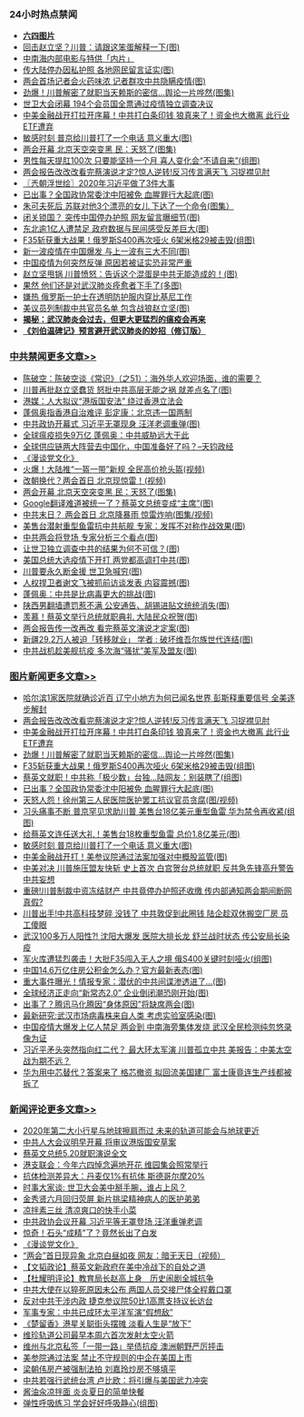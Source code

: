 <div class="catlist">
<h3>24小时热点禁闻</h3>
<ul>
<li><b><a href="64photo" target="_blank">六四图片</a></b></li>
<li><a href="https://github.com/fqnews/bnews/blob/master/cbnews/20200521/1331843.md">回击赵立坚？川普：请跟这笨蛋解释一下(图)</a></li>
<li><a href="https://github.com/fqnews/bnews/blob/master/yule/20200521/1331837.md">中南海内部电影与特供「内片」</a></li>
<li><a href="https://github.com/fqnews/bnews/blob/master/cbnews/20200521/1331824.md">传大陆停办因私护照 各地网民留言证实(图)</a></li>
<li><a href="https://github.com/fqnews/bnews/blob/master/cbnews/20200521/1332021.md">两会首场记者会火药味浓 记者群攻中共隐瞒疫情(图)</a></li>
<li><a href="https://github.com/fqnews/bnews/blob/master/topimagenews/20200521/1332127.md">劲爆！川普解密了就职当天赖斯的密信…舆论一片哗然(图集)</a></li>
<li><a href="https://github.com/fqnews/bnews/blob/master/comments/20200521/1331787.md">世卫大会闭幕   194个会员国全票通过疫情独立调查决议</a></li>
<li><a href="https://github.com/fqnews/bnews/blob/master/topimagenews/20200521/1332182.md">中美金融战开打拉开序幕！中共打白条印钱 狼真来了！资金也大撤离 此行业ETF遭弃</a></li>
<li><a href="https://github.com/fqnews/bnews/blob/master/topimagenews/20200521/1331927.md">敏感时刻 普京给川普打了一个电话 意义重大(图)</a></li>
<li><a href="https://github.com/fqnews/bnews/blob/master/cbnews/20200521/1332190.md">两会开幕 北京天空突变黑 民：天怒了(图集)</a></li>
<li><a href="https://github.com/fqnews/bnews/blob/master/health/20200521/1331933.md">男性每天提肛100次 只要能坚持一个月 喜人变化会“不请自来”(组图)</a></li>
<li><a href="https://github.com/fqnews/bnews/blob/master/topimagenews/20200521/1332215.md">两会报告改改改看完蔡演说才定?惊人逆转!反习传言满天飞 习捉襟见肘</a></li>
<li><a href="https://github.com/fqnews/bnews/blob/master/ssgc/20200521/1331840.md">〖兲朝浮世绘〗2020年习近平做了3件大事</a></li>
<li><a href="https://github.com/fqnews/bnews/blob/master/topimagenews/20200521/1332089.md">已出事？全国政协常委沈中阳被免 血腥罪行大起底(图)</a></li>
<li><a href="https://github.com/fqnews/bnews/blob/master/lifebaike/20200521/1331881.md">朱可夫死后 苏联对他3个漂亮的女儿 下达了一个命令(图集）</a></li>
<li><a href="https://github.com/fqnews/bnews/blob/master/cnnews/20200521/1332064.md">闭关锁国？ 突传中国停办护照 网友留言曝细节(图)</a></li>
<li><a href="https://github.com/fqnews/bnews/blob/master/cbnews/20200521/1331833.md">东北逾1亿人遭禁足 政府数据与民间感受反差巨大(图)</a></li>
<li><a href="https://github.com/fqnews/bnews/blob/master/topimagenews/20200521/1332126.md">F35斩获重大战果！俄罗斯S400再次哑火 6架米格29被击毁(组图)</a></li>
<li><a href="https://github.com/fqnews/bnews/blob/master/cbnews/20200521/1331963.md">新一波疫情在中国爆发 与上一波有三大不同(图)</a></li>
<li><a href="https://github.com/fqnews/bnews/blob/master/comments/20200521/1331989.md">中国疫情为何突然反弹 原因若被证实恐非常严重</a></li>
<li><a href="https://github.com/fqnews/bnews/blob/master/cbnews/20200521/1331950.md">赵立坚甩锅 川普愤怒：告诉这个混蛋是中共无能造成的！(图)</a></li>
<li><a href="https://github.com/fqnews/bnews/blob/master/comments/20200521/1332012.md">果然 他们还是对武汉肺炎痊愈者下手了(多图)</a></li>
<li><a href="https://github.com/fqnews/bnews/blob/master/baitai/20200521/1332119.md">嫌热 俄罗斯一护士在透明防护服内穿比基尼工作</a></li>
<li><a href="https://github.com/fqnews/bnews/blob/master/cbnews/20200521/1332022.md">美议员列制裁中共官员名单 包含战狼赵立坚(图)</a></li>
<li><b><a href="https://github.com/fqnews/bnews/blob/master/comments/20200211/1275071.md" target="_blank">揭秘：武汉肺炎会过去，但更大更猛烈的瘟疫会再来</a></b></li>
<li><b><a href="https://github.com/fqnews/bnews/blob/master/comments/20200207/1272816.md" target="_blank">《刘伯温碑记》预言避开武汉肺炎的妙招（修订版）</a></b></li>
</ul>
</div>

<div class="catlist">
<h3><a href="https://github.com/fqnews/bnews/blob/master/cbnews/" target="_blank">中共禁闻</a><span><a href="https://github.com/fqnews/bnews/blob/master/cbnews/" target="_blank" rel="nofollow">更多文章>></a></span></h3>
<ul>
<li><a href="https://github.com/fqnews/bnews/blob/master/cbnews/20200522/1332340.md" target="_blank">陈破空：陈破空谈《常识》（之51）：海外华人欢迎场面，谁的需要？</a></li>
<li><a href="https://github.com/fqnews/bnews/blob/master/cbnews/20200521/1332306.md" target="_blank">川普再批赵立坚蠢货 怒批中共高层无能之祸 就差点名了(图)</a></li>
<li><a href="https://github.com/fqnews/bnews/blob/master/cbnews/20200521/1332289.md" target="_blank">港媒：人大拟议“港版国安法” 绕过香港立法会</a></li>
<li><a href="https://github.com/fqnews/bnews/blob/master/cbnews/20200521/1332259.md" target="_blank">蓬佩奥指香港自治难评 彭定康：北京违一国两制</a></li>
<li><a href="https://github.com/fqnews/bnews/blob/master/cbnews/20200521/1332252.md" target="_blank">中共政协开幕式 习近平无罩现身 汪洋老调重弹(图)</a></li>
<li><a href="https://github.com/fqnews/bnews/blob/master/cbnews/20200521/1332157.md" target="_blank">全球瘟疫损失9万亿 蓬佩奥：中共威胁远大于此</a></li>
<li><a href="https://github.com/fqnews/bnews/blob/master/cbnews/20200521/1332204.md" target="_blank">全球供应链两大阵营去中国化，中国准备好了吗？&#8211;天钧政经</a></li>
<li><a href="https://github.com/fqnews/bnews/blob/master/comments/20200521/783167.md" target="_blank">《漫谈党文化》</a></li>
<li><a href="https://github.com/fqnews/bnews/blob/master/cbnews/20200521/1332195.md" target="_blank">火爆！大陆推“一盔一带”新规 全民高价抢头盔(视频)</a></li>
<li><a href="https://github.com/fqnews/bnews/blob/master/cbnews/20200521/1332191.md" target="_blank">改朝换代？两会首日 北京现惊雷！(视频)</a></li>
<li><a href="https://github.com/fqnews/bnews/blob/master/cbnews/20200521/1332190.md" target="_blank">两会开幕 北京天空突变黑 民：天怒了(图集)</a></li>
<li><a href="https://github.com/fqnews/bnews/blob/master/cbnews/20200521/1332184.md" target="_blank">Google翻译难道被统一了？蔡英文总统变成“主席”(图)</a></li>
<li><a href="https://github.com/fqnews/bnews/blob/master/cbnews/20200521/1332183.md" target="_blank">中共末日？ 两会首日 北京降暴雨 惊雷炸响(图集/视频)</a></li>
<li><a href="https://github.com/fqnews/bnews/blob/master/cbnews/20200521/1332178.md" target="_blank">美售台潜射重型鱼雷抗中共航舰 专家：发挥不对称作战效果(图)</a></li>
<li><a href="https://github.com/fqnews/bnews/blob/master/cbnews/20200521/1332173.md" target="_blank">中共两会将登场 专家分析三个看点(图)</a></li>
<li><a href="https://github.com/fqnews/bnews/blob/master/cbnews/20200521/1332172.md" target="_blank">让世卫独立调查中共的结果为何不可信？(图)</a></li>
<li><a href="https://github.com/fqnews/bnews/blob/master/cbnews/20200521/1332142.md" target="_blank">美国总统大选疫情下开打 两党都高调打中共(图)</a></li>
<li><a href="https://github.com/fqnews/bnews/blob/master/cbnews/20200521/1332133.md" target="_blank">川普要永久断金援 世卫急喊穷(图)</a></li>
<li><a href="https://github.com/fqnews/bnews/blob/master/cbnews/20200521/1332128.md" target="_blank">人权捍卫者谢文飞被抓前访谈发表 内容震撼(图)</a></li>
<li><a href="https://github.com/fqnews/bnews/blob/master/cbnews/20200521/1332117.md" target="_blank">蓬佩奥：中共是比病毒更大的挑战(图)</a></li>
<li><a href="https://github.com/fqnews/bnews/blob/master/cbnews/20200521/1332107.md" target="_blank">陕西男翻墙遭罚惹不满 公安通告、胡锡进贴文统统消失(图)</a></li>
<li><a href="https://github.com/fqnews/bnews/blob/master/cbnews/20200521/1332096.md" target="_blank">羡慕！蔡英文举行总统就职典礼 大陆民众祝贺(图)</a></li>
<li><a href="https://github.com/fqnews/bnews/blob/master/cbnews/20200521/1332092.md" target="_blank">两会报告传一改再改 看完蔡英文演说才定案(图)</a></li>
<li><a href="https://github.com/fqnews/bnews/blob/master/cbnews/20200521/1332091.md" target="_blank">新疆29.2万人被迫「转移就业」 学者 : 破坏维吾尔族世代连结(图)</a></li>
<li><a href="https://github.com/fqnews/bnews/blob/master/cbnews/20200521/1332083.md" target="_blank">中共战机趁美舰抗疫 多次海“骚扰”美军及盟友(图)</a></li>

</ul>
</div>
<div class="catlist">
<h3><a href="https://github.com/fqnews/bnews/blob/master/topimagenews/" target="_blank">图片新闻</a><span><a href="https://github.com/fqnews/bnews/blob/master/topimagenews/" target="_blank" rel="nofollow">更多文章>></a></span></h3>
<ul>
<li><a href="https://github.com/fqnews/bnews/blob/master/topimagenews/20200521/1332291.md" target="_blank">哈尔滨1家医院就确诊近百 辽宁小地方为何已闻名世界 彭斯释重要信号 全美逐步解封</a></li>
<li><a href="https://github.com/fqnews/bnews/blob/master/topimagenews/20200521/1332215.md" target="_blank">两会报告改改改看完蔡演说才定?惊人逆转!反习传言满天飞 习捉襟见肘</a></li>
<li><a href="https://github.com/fqnews/bnews/blob/master/topimagenews/20200521/1332182.md" target="_blank">中美金融战开打拉开序幕！中共打白条印钱 狼真来了！资金也大撤离 此行业ETF遭弃</a></li>
<li><a href="https://github.com/fqnews/bnews/blob/master/topimagenews/20200521/1332127.md" target="_blank">劲爆！川普解密了就职当天赖斯的密信…舆论一片哗然(图集)</a></li>
<li><a href="https://github.com/fqnews/bnews/blob/master/topimagenews/20200521/1332126.md" target="_blank">F35斩获重大战果！俄罗斯S400再次哑火 6架米格29被击毁(组图)</a></li>
<li><a href="https://github.com/fqnews/bnews/blob/master/topimagenews/20200521/1332090.md" target="_blank">蔡英文就职！中共称「极少数」台独…陆网友：别装瞎了(组图)</a></li>
<li><a href="https://github.com/fqnews/bnews/blob/master/topimagenews/20200521/1332089.md" target="_blank">已出事？全国政协常委沈中阳被免 血腥罪行大起底(图)</a></li>
<li><a href="https://github.com/fqnews/bnews/blob/master/topimagenews/20200521/1332067.md" target="_blank">天怒人怨！徐州第三人民医院医护罢工抗议官员贪腐(图/视频)</a></li>
<li><a href="https://github.com/fqnews/bnews/blob/master/topimagenews/20200521/1332066.md" target="_blank">习头痛事不断 普京罕见求助川普 美售台18亿美元重型鱼雷 华为禁令再收紧(组图)</a></li>
<li><a href="https://github.com/fqnews/bnews/blob/master/topimagenews/20200521/1331949.md" target="_blank">给蔡英文连任送大礼！美售台18枚重型鱼雷 总价1.8亿美元(图)</a></li>
<li><a href="https://github.com/fqnews/bnews/blob/master/topimagenews/20200521/1331927.md" target="_blank">敏感时刻 普京给川普打了一个电话 意义重大(图)</a></li>
<li><a href="https://github.com/fqnews/bnews/blob/master/topimagenews/20200521/1331864.md" target="_blank">中美金融战开打！美参议院通过法案加强对中概股监管(图)</a></li>
<li><a href="https://github.com/fqnews/bnews/blob/master/topimagenews/20200520/1331687.md" target="_blank">中美对决 川普施压盟友快斩 史上首次 白宫贺台总统就职 反共急先锋高升警告中共妄想</a></li>
<li><a href="https://github.com/fqnews/bnews/blob/master/topimagenews/20200520/1331670.md" target="_blank">重磅!川普制裁中资冻结财产 中共竟停办护照还收缴 传内部通知两会期间断网 真假?</a></li>
<li><a href="https://github.com/fqnews/bnews/blob/master/topimagenews/20200520/1331651.md" target="_blank">川普出手!中共高科技梦碎 没钱了 中共敦促到此圈钱 陆企趁双休搬空厂房 员工傻眼</a></li>
<li><a href="https://github.com/fqnews/bnews/blob/master/topimagenews/20200520/1331602.md" target="_blank">武汉100多万人阳性?! 沈阳大爆发 医院大排长龙 舒兰战时状态 传公安局长染疫</a></li>
<li><a href="https://github.com/fqnews/bnews/blob/master/topimagenews/20200520/1331542.md" target="_blank">军火库遭猛烈袭击！大批F35闯入无人之境 俄S400关键时刻哑火(组图)</a></li>
<li><a href="https://github.com/fqnews/bnews/blob/master/topimagenews/20200520/1331524.md" target="_blank">中国14.6万亿住房公积金怎么办？官方最新表态(图)</a></li>
<li><a href="https://github.com/fqnews/bnews/blob/master/topimagenews/20200520/1331396.md" target="_blank">重大事件曝光！情报专家：潜伏的中共间谍渗透进了&#8230;(图)</a></li>
<li><a href="https://github.com/fqnews/bnews/blob/master/topimagenews/20200519/1331138.md" target="_blank">全球经济正走向“新常态2.0” 企业倒闭潮恐刚开始(图)</a></li>
<li><a href="https://github.com/fqnews/bnews/blob/master/topimagenews/20200519/1331125.md" target="_blank">出事了？腾讯马化腾因“身体原因”将缺席两会(图)</a></li>
<li><a href="https://github.com/fqnews/bnews/blob/master/topimagenews/20200519/1331124.md" target="_blank">最新研究:武汉市场病毒株来自人类 考虑实验室感染(图)</a></li>
<li><a href="https://github.com/fqnews/bnews/blob/master/topimagenews/20200519/1331097.md" target="_blank">中国疫情大爆发上亿人禁足 两会到 中南海旁集体发烧 武汉全民检测纯忽悠录像为证</a></li>
<li><a href="https://github.com/fqnews/bnews/blob/master/topimagenews/20200519/1331072.md" target="_blank">习近平矛头突然指向红二代？ 最大环太军演 川普孤立中共 美报告：中美太空战为期不远？</a></li>
<li><a href="https://github.com/fqnews/bnews/blob/master/topimagenews/20200519/1331064.md" target="_blank">华为用中芯替代？答案来了 格芯撤资 拟回流美国建厂 富士康竟连生产线都被拆了</a></li>

</ul>
</div>
<div class="catlist">
<h3><a href="https://github.com/fqnews/bnews/blob/master/comments/" target="_blank">新闻评论</a><span><a href="https://github.com/fqnews/bnews/blob/master/comments/" target="_blank" rel="nofollow">更多文章>></a></span></h3>
<ul>
<li><a href="https://github.com/fqnews/bnews/blob/master/comments/20200522/1332339.md" target="_blank">2020年第二大小行星与地球擦肩而过 未来的轨道可能会与地球更近</a></li>
<li><a href="https://github.com/fqnews/bnews/blob/master/comments/20200521/1332302.md" target="_blank">中共人大会议明早开幕 将审议港版国安草案</a></li>
<li><a href="https://github.com/fqnews/bnews/blob/master/comments/20200521/1332294.md" target="_blank">蔡英文总统5.20就职演说全文</a></li>
<li><a href="https://github.com/fqnews/bnews/blob/master/comments/20200521/1332288.md" target="_blank">港支联会：今年六四悼念遍地开花 维园集会照常举行</a></li>
<li><a href="https://github.com/fqnews/bnews/blob/master/comments/20200521/1332287.md" target="_blank">抗体检测差异大：丹麦仅1%有抗体 斯德哥尔摩20%</a></li>
<li><a href="https://github.com/fqnews/bnews/blob/master/comments/20200521/1332286.md" target="_blank">时事大家谈: 世卫大会美中掰手腕，谁占上风？</a></li>
<li><a href="https://github.com/fqnews/bnews/blob/master/comments/20200521/1332279.md" target="_blank">金秀贤六月回归荧屏 新片挑梁精神病人的医护弟弟</a></li>
<li><a href="https://github.com/fqnews/bnews/blob/master/comments/20200521/1332263.md" target="_blank">凉拌素三丝 清凉爽口的快手小菜</a></li>
<li><a href="https://github.com/fqnews/bnews/blob/master/comments/20200521/1332228.md" target="_blank">中共政协会议开幕 习近平等无罩登场 汪洋重弹老调</a></li>
<li><a href="https://github.com/fqnews/bnews/blob/master/comments/20200521/1332207.md" target="_blank">惊奇！石头“成精”了？竟然长出了白发</a></li>
<li><a href="https://github.com/fqnews/bnews/blob/master/comments/20200521/783167.md" target="_blank">《漫谈党文化》</a></li>
<li><a href="https://github.com/fqnews/bnews/blob/master/comments/20200521/1332203.md" target="_blank">“两会”首日现异象 北京白昼如夜 网友：暗无天日（视频）</a></li>
<li><a href="https://github.com/fqnews/bnews/blob/master/comments/20200521/1332202.md" target="_blank">【文韬政论】蔡英文新政府在美中冷战下的自处之道</a></li>
<li><a href="https://github.com/fqnews/bnews/blob/master/comments/20200521/1332201.md" target="_blank">【杜耀明评论】教育局长赵高上身　历史闹剧全城抗争</a></li>
<li><a href="https://github.com/fqnews/bnews/blob/master/comments/20200521/1332194.md" target="_blank">中共大使在以猝死原因未公布 两国人员交接尸体全程戴口罩</a></li>
<li><a href="https://github.com/fqnews/bnews/blob/master/comments/20200521/1332193.md" target="_blank">反对中共干涉内政 捷克参议院50比1高票支持议长访台</a></li>
<li><a href="https://github.com/fqnews/bnews/blob/master/comments/20200521/1332179.md" target="_blank">军事专家：中共已成环太平洋军演“假想敌”</a></li>
<li><a href="https://github.com/fqnews/bnews/blob/master/comments/20200521/1332174.md" target="_blank">《楚留香》港星关聪街头摆摊  淡看人生是“放下”</a></li>
<li><a href="https://github.com/fqnews/bnews/blob/master/comments/20200521/1332166.md" target="_blank">维珍轨道公司最早本周六首次发射太空火箭</a></li>
<li><a href="https://github.com/fqnews/bnews/blob/master/comments/20200521/1332165.md" target="_blank">维州与北京私签「一带一路」举债抗疫 澳洲朝野严厉抨击</a></li>
<li><a href="https://github.com/fqnews/bnews/blob/master/comments/20200521/1332164.md" target="_blank">美参院通过法案 禁止不守规则的中企在美国上市</a></li>
<li><a href="https://github.com/fqnews/bnews/blob/master/comments/20200521/1332154.md" target="_blank">梁朝伟房产被强制法拍  刘嘉玲炒房不够填平</a></li>
<li><a href="https://github.com/fqnews/bnews/blob/master/comments/20200521/1332143.md" target="_blank">中共若强行武统台湾 卢比欧：将引爆与美国武力冲突</a></li>
<li><a href="https://github.com/fqnews/bnews/blob/master/comments/20200521/1332139.md" target="_blank">酱油汆凉拌面 炎炎夏日的简单快餐</a></li>
<li><a href="https://github.com/fqnews/bnews/blob/master/comments/20200521/1332136.md" target="_blank">弹性呼吸练习 学会好好呼吸静心(组图)</a></li>

</ul>
</div>